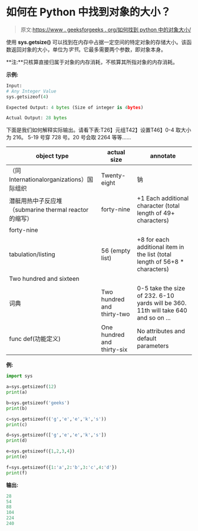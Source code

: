 # 如何在 Python 中找到对象的大小？

> 原文:[https://www . geeksforgeeks . org/如何找到 python 中的对象大小/](https://www.geeksforgeeks.org/how-to-find-size-of-an-object-in-python/)

使用 **sys.getsize()** 可以找到在内存中占据一定空间的特定对象的存储大小。该函数返回对象的大小，单位为*字节*。它最多需要两个参数，即对象本身。

**注:**只核算直接归属于对象的内存消耗，不核算其所指对象的内存消耗。

**示例:**

```py
Input: 
# Any Integer Value
sys.getsizeof(4) 

Expected Output: 4 bytes (Size of integer is 4bytes)

Actual Output: 28 bytes

```

下面是我们如何解释实际输出。请看下表:T26】元组T42】设置T46】0-4 取大小为 216。 5-19 号穿 728 号。20 号会取 2264 等等……

| object type | actual size | annotate |
| --- | --- | --- |
| （同 Internationalorganizations）国际组织 | Twenty-eight | 钠 |
| 潜艇用热中子反应堆（submarine thermal reactor 的缩写） | forty-nine | +1 Each additional character (total length of 49+ characters) |
| forty-nine |
| tabulation/listing | 56 (empty list) | +8 for each additional item in the list (total length of 56+8 * characters) |
| Two hundred and sixteen |
| 词典 | Two hundred and thirty-two | 0-5 take the size of 232\. 6-10 yards will be 360\. 11th will take 640 and so on ... |
| func def(功能定义) | One hundred and thirty-six | No attributes and default parameters |

**例:**

```py
import sys

a=sys.getsizeof(12) 
print(a)

b=sys.getsizeof('geeks')
print(b)

c=sys.getsizeof(('g','e','e','k','s'))
print(c)

d=sys.getsizeof(['g','e','e','k','s'])
print(d)

e=sys.getsizeof({1,2,3,4})
print(e)

f=sys.getsizeof({1:'a',2:'b',3:'c',4:'d'})
print(f)
```

**输出:**

```py
28
54
88
104
224
240
```
